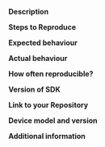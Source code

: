 **Description**


**Steps to Reproduce**


**Expected behaviour**


**Actual behaviour**


**How often reproducible?**


**Version of SDK**


**Link to your Repository**


**Device model and version**


**Additional information**
